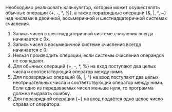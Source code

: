 Необходимо реализовать калькулятор, который может осуществлять обычные операции {+, -, *, %}, а также поразрядные операции {&, |, ^, ~} над числами в двоичной, восьмеричной и шестнадцатеричной системах счисления.
1.	Запись чисел в шестнадцатеричной системе счисления всегда начинается с 0x.
2.	Запись чисел в восьмеричной системе счисления всегда начинается с 0.
3.	Нельзя производить операции, если системы счисления операндов не совпадают.
4.	Для обычных операций {+, -, *, %} на вход поступают два целых числа и соответствующий оператор между ними.
5.	Для поразрядных операций {&, |, ^} на вход поступают два целых неотрицательных числа и соответствующий оператор между ними. Если одно из передаваемых чисел меньше нуля, то программа должна выдавать ошибку.
6.	Для поразрядной операции {~} на вход подаётся одно целое число справа от оператора.
